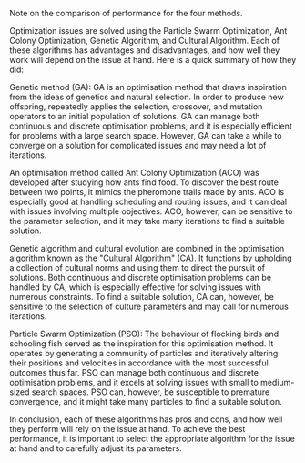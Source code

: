 Note on the comparison of performance for the four methods. 

Optimization issues are solved using the Particle Swarm Optimization, Ant Colony Optimization, Genetic Algorithm, and Cultural Algorithm. 
Each of these algorithms has advantages and disadvantages, and how well they work will depend on the issue at hand. 
Here is a quick summary of how they did:

Genetic method (GA): GA is an optimisation method that draws inspiration from the ideas of genetics and natural selection. 
In order to produce new offspring, repeatedly applies the selection, crossover, and mutation operators to an initial population of solutions. 
GA can manage both continuous and discrete optimisation problems, and it is especially efficient for problems with a large search space. 
However, GA can take a while to converge on a solution for complicated issues and may need a lot of iterations.

An optimisation method called Ant Colony Optimization (ACO) was developed after studying how ants find food. 
To discover the best route between two points, it mimics the pheromone trails made by ants. 
ACO is especially good at handling scheduling and routing issues, and it can deal with issues involving multiple objectives. 
ACO, however, can be sensitive to the parameter selection, and it may take many iterations to find a suitable solution.

Genetic algorithm and cultural evolution are combined in the optimisation algorithm known as the "Cultural Algorithm" (CA). 
It functions by upholding a collection of cultural norms and using them to direct the pursuit of solutions. 
Both continuous and discrete optimisation problems can be handled by CA, which is especially effective for solving issues with numerous constraints. 
To find a suitable solution, CA can, however, be sensitive to the selection of culture parameters and may call for numerous iterations.

Particle Swarm Optimization (PSO): The behaviour of flocking birds and schooling fish served as the inspiration for this optimisation method. 
It operates by generating a community of particles and iteratively altering their positions and velocities in accordance with the most successful outcomes thus far. 
PSO can manage both continuous and discrete optimisation problems, and it excels at solving issues with small to medium-sized search spaces. 
PSO can, however, be susceptible to premature convergence, and it might take many particles to find a suitable solution.

In conclusion, each of these algorithms has pros and cons, and how well they perform will rely on the issue at hand. 
To achieve the best performance, it is important to select the appropriate algorithm for the issue at hand and to carefully adjust its parameters.
